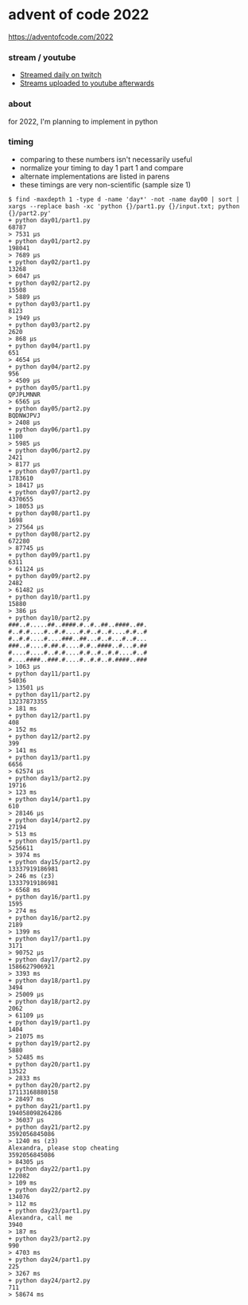advent of code 2022
===================

https://adventofcode.com/2022

### stream / youtube

- [Streamed daily on twitch](https://twitch.tv/anthonywritescode)
- [Streams uploaded to youtube afterwards](https://www.youtube.com/@anthonywritescode-vods)

### about

for 2022, I'm planning to implement in python

### timing

- comparing to these numbers isn't necessarily useful
- normalize your timing to day 1 part 1 and compare
- alternate implementations are listed in parens
- these timings are very non-scientific (sample size 1)

```console
$ find -maxdepth 1 -type d -name 'day*' -not -name day00 | sort | xargs --replace bash -xc 'python {}/part1.py {}/input.txt; python {}/part2.py'
+ python day01/part1.py
68787
> 7531 μs
+ python day01/part2.py
198041
> 7689 μs
+ python day02/part1.py
13268
> 6047 μs
+ python day02/part2.py
15508
> 5889 μs
+ python day03/part1.py
8123
> 1949 μs
+ python day03/part2.py
2620
> 868 μs
+ python day04/part1.py
651
> 4654 μs
+ python day04/part2.py
956
> 4509 μs
+ python day05/part1.py
QPJPLMNNR
> 6565 μs
+ python day05/part2.py
BQDNWJPVJ
> 2408 μs
+ python day06/part1.py
1100
> 5985 μs
+ python day06/part2.py
2421
> 8177 μs
+ python day07/part1.py
1783610
> 18417 μs
+ python day07/part2.py
4370655
> 18053 μs
+ python day08/part1.py
1698
> 27564 μs
+ python day08/part2.py
672280
> 87745 μs
+ python day09/part1.py
6311
> 61124 μs
+ python day09/part2.py
2482
> 61482 μs
+ python day10/part1.py
15880
> 386 μs
+ python day10/part2.py
###..#.....##..####.#..#..##..####..##.
#..#.#....#..#.#....#.#..#..#....#.#..#
#..#.#....#....###..##...#..#...#..#...
###..#....#.##.#....#.#..####..#...#.##
#....#....#..#.#....#.#..#..#.#....#..#
#....####..###.#....#..#.#..#.####..###
> 1063 μs
+ python day11/part1.py
54036
> 13501 μs
+ python day11/part2.py
13237873355
> 181 ms
+ python day12/part1.py
408
> 152 ms
+ python day12/part2.py
399
> 141 ms
+ python day13/part1.py
6656
> 62574 μs
+ python day13/part2.py
19716
> 123 ms
+ python day14/part1.py
610
> 28146 μs
+ python day14/part2.py
27194
> 513 ms
+ python day15/part1.py
5256611
> 3974 ms
+ python day15/part2.py
13337919186981
> 246 ms (z3)
13337919186981
> 6568 ms
+ python day16/part1.py
1595
> 274 ms
+ python day16/part2.py
2189
> 1399 ms
+ python day17/part1.py
3171
> 90752 μs
+ python day17/part2.py
1586627906921
> 3393 ms
+ python day18/part1.py
3494
> 25009 μs
+ python day18/part2.py
2062
> 61109 μs
+ python day19/part1.py
1404
> 21075 ms
+ python day19/part2.py
5880
> 52485 ms
+ python day20/part1.py
13522
> 2833 ms
+ python day20/part2.py
17113168880158
> 28497 ms
+ python day21/part1.py
194058098264286
> 36037 μs
+ python day21/part2.py
3592056845086
> 1240 ms (z3)
Alexandra, please stop cheating
3592056845086
> 84305 μs
+ python day22/part1.py
122082
> 109 ms
+ python day22/part2.py
134076
> 112 ms
+ python day23/part1.py
Alexandra, call me
3940
> 187 ms
+ python day23/part2.py
990
> 4703 ms
+ python day24/part1.py
225
> 3267 ms
+ python day24/part2.py
711
> 58674 ms
```
